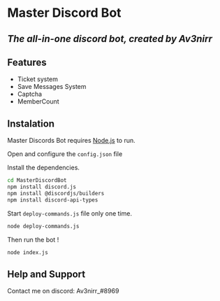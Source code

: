 # Master Discord Bot
## _The all-in-one discord bot, created by Av3nirr_

## Features
- Ticket system
- Save Messages System
- Captcha
- MemberCount 


## Instalation

Master Discords Bot requires [Node.js](https://nodejs.org/) to run.

Open and configure the ```config.json``` file

Install the dependencies.

```sh
cd MasterDiscordBot
npm install discord.js
npm install @discordjs/builders
npm install discord-api-types
```

Start ```deploy-commands.js``` file only one time.

```sh
node deploy-commands.js
```
Then run the bot !
```sh
node index.js
```
## Help and Support

Contact me on discord: Av3nirr_#8969 
